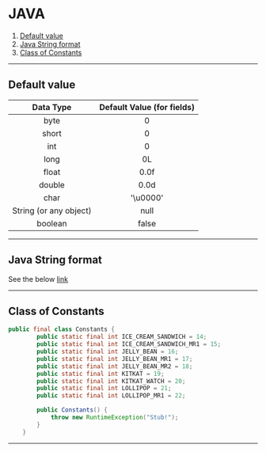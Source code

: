 # JAVA


1. [Default value](#default-value)
2. [Java String format](#java-string-format)
3. [Class of Constants](#class-of-constants)

---

## Default value

| Data Type |	Default Value (for fields) |
| :---------: | :--------------------------: |
| byte | 0 |
| short | 0 |
| int	| 0 |
| long | 0L |
| float	| 0.0f |
| double | 0.0d | 
| char	| '\u0000' |
| String (or any object) | null |
| boolean	| false |


---

## Java String format
See the below [link](https://examples.javacodegeeks.com/core-java/lang/string/java-string-format-example/)


---


## Class of Constants
``` java
public final class Constants {
        public static final int ICE_CREAM_SANDWICH = 14;
        public static final int ICE_CREAM_SANDWICH_MR1 = 15;
        public static final int JELLY_BEAN = 16;
        public static final int JELLY_BEAN_MR1 = 17;
        public static final int JELLY_BEAN_MR2 = 18;
        public static final int KITKAT = 19;
        public static final int KITKAT_WATCH = 20;
        public static final int LOLLIPOP = 21;
        public static final int LOLLIPOP_MR1 = 22;

        public Constants() {
            throw new RuntimeException("Stub!");
        }
    }
```
---
